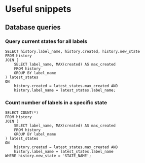 # Useful snippets

## Database queries

### Query current states for all labels
```
SELECT history.label_name, history.created, history.new_state
FROM history
JOIN (
	SELECT label_name, MAX(created) AS max_created
	FROM history
	GROUP BY label_name
) latest_states
ON
	history.created = latest_states.max_created AND
	history.label_name = latest_states.label_name;
```

### Count number of labels in a specific state

```
SELECT COUNT(*)
FROM history
JOIN (
	SELECT label_name, MAX(created) AS max_created
	FROM history
	GROUP BY label_name
) latest_states
ON
	history.created = latest_states.max_created AND
	history.label_name = latest_states.label_name
WHERE history.new_state = 'STATE_NAME';
```
